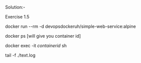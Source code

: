 Solution:-

Exercise 1.5

docker run --rm -d devopsdockeruh/simple-web-service:alpine

docker ps [will give you container id]

docker exec -it *containerid* sh

tail -f ./text.log

